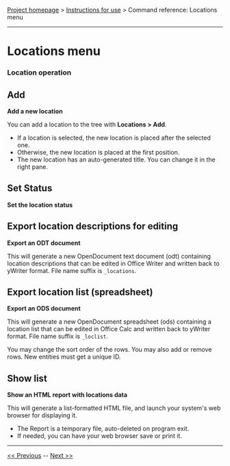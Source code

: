 [Project homepage](index) > [Instructions for use](usage) > Command reference: Locations menu

--- 

# Locations menu 

### Location operation

## Add

**Add a new location**

You can add a location to the tree with **Locations > Add**.

- If a location is selected, the new location is placed after the selected one.
- Otherwise, the new location is placed at the first position.   
- The new location has an auto-generated title. You can change it in the right pane.

## Set Status

**Set the location status**

## Export location descriptions for editing 

**Export an ODT document**

This will generate a new OpenDocument text document (odt) containing
location descriptions that can be edited in Office Writer and written
back to yWriter format. File name suffix is `_locations`.

## Export location list (spreadsheet) 

**Export an ODS document**

This will generate a new OpenDocument spreadsheet (ods) containing a
location list that can be edited in Office Calc and written back to
yWriter format. File name suffix is `_loclist`.

You may change the sort order of the rows. You may also add or remove
rows. New entities must get a unique ID.

## Show list

**Show an HTML report with locations data**

This will generate a list-formatted HTML file, and launch your system's web browser for displaying it. 

- The Report is a temporary file, auto-deleted on program exit.
- If needed, you can have your web browser save or print it.

---

[<< Previous](charcters_menu) -- [Next >>](items_menu)